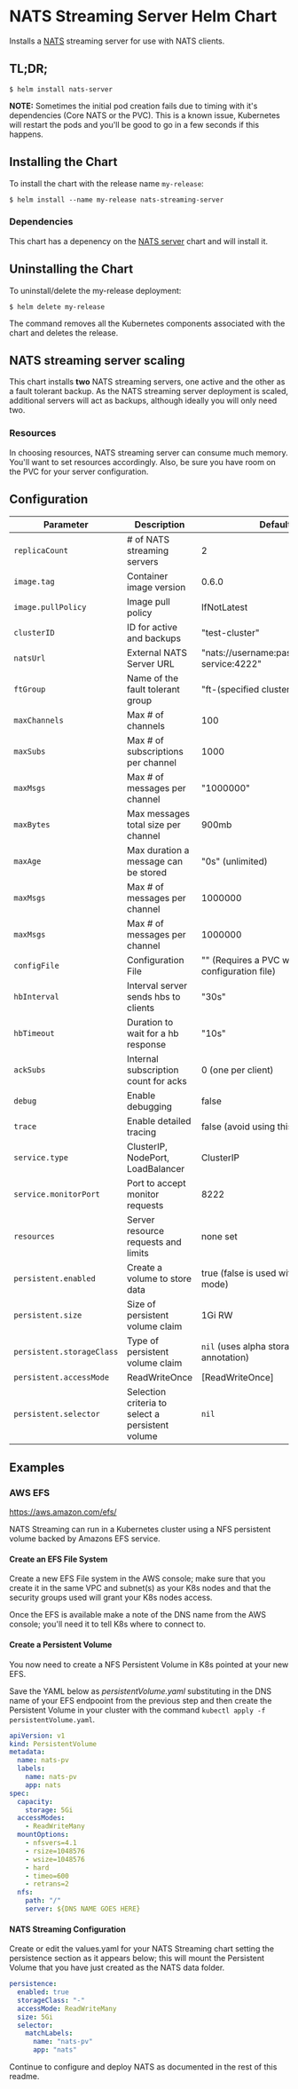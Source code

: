 # NATS Streaming Server Helm Chart

Installs a [NATS](http://nats.io/) streaming server for use with NATS clients.

## TL;DR;

```console
$ helm install nats-server
```

**NOTE:**  Sometimes the initial pod creation fails due to timing with it's dependencies (Core NATS or the PVC).  This is a known issue,
Kubernetes will restart the pods and you'll be good to go in a few seconds if this happens.

## Installing the Chart

To install the chart with the release name `my-release`:

```console
$ helm install --name my-release nats-streaming-server
```

### Dependencies

This chart has a depenency on the [NATS server](../nats-server) chart and will install it.

## Uninstalling the Chart

To uninstall/delete the my-release deployment:

```console
$ helm delete my-release
```

The command removes all the Kubernetes components associated with the chart and deletes the release.

## NATS streaming server scaling

This chart installs **two** NATS streaming servers, one active and the other as a fault tolerant backup.  As the NATS streaming server deployment is scaled, additional servers will act as backups, although ideally you will only need two.

### Resources

In choosing resources, NATS streaming server can consume much memory.  You'll want to set resources accordingly.  Also, be sure you have room on the PVC for your server configuration.


## Configuration

| Parameter                                 | Description                                      | Default                                           |
|-------------------------------------------|-------------------------------------             |---------------------------------------------------|
| `replicaCount`                            | # of NATS streaming servers                      | 2                                                 |
| `image.tag`                               | Container image version                          | 0.6.0                                             |
| `image.pullPolicy`                        | Image pull policy                                | IfNotLatest                                       |
| `clusterID`                               | ID for active and backups                        | "test-cluster"                                    |
| `natsUrl`                                 | External NATS Server URL                         | "nats://username:password@nats-service:4222"      |
| `ftGroup`                                 | Name of the fault tolerant group                 | "ft-(specified cluster id)"                       |
| `maxChannels`                             | Max # of channels                                | 100                                               |
| `maxSubs`                                 | Max # of subscriptions per channel               | 1000                                              |
| `maxMsgs`                                 | Max # of messages per channel                    | "1000000"                                         |
| `maxBytes`                                | Max messages total size per channel              | 900mb                                             |
| `maxAge`                                  | Max duration a message can be stored             | "0s" (unlimited)                                  |
| `maxMsgs`                                 | Max # of messages per channel                    | 1000000                                           |
| `maxMsgs`                                 | Max # of messages per channel                    | 1000000                                           |
| `configFile`                              | Configuration File                               | "" (Requires a PVC with a configuration file)     |
| `hbInterval`                              | Interval server sends hbs to clients             | "30s"                                             |
| `hbTimeout`                               | Duration to wait for a hb response               | "10s"                                             |
| `ackSubs`                                 | Internal subscription count for acks             | 0 (one per client)                                |
| `debug`                                   | Enable debugging                                 | false                                             |
| `trace`                                   | Enable detailed tracing                          | false  (avoid using this)                         |
| `service.type`                            | ClusterIP, NodePort, LoadBalancer                | ClusterIP                                         |
| `service.monitorPort`                     | Port to accept monitor requests                  | 8222                                              |
| `resources`                               | Server resource requests and limits              | none set                                          |
| `persistent.enabled`                      | Create a volume to store data                    | true (false is used with memory mode)             |
| `persistent.size`                         | Size of persistent volume claim                  | 1Gi RW                                            |
| `persistent.storageClass`                 | Type of persistent volume claim                  | `nil` (uses alpha storage class annotation)       |
| `persistent.accessMode`                   | ReadWriteOnce                                    | [ReadWriteOnce]                                   |
| `persistent.selector`                     | Selection criteria to select a persistent volume | `nil`                                             |

## Examples
### AWS EFS
https://aws.amazon.com/efs/

NATS Streaming can run in a Kubernetes cluster using a NFS persistent volume backed by Amazons EFS service.

#### Create an EFS File System
Create a new EFS File system in the AWS console; make sure that you create it in the same VPC and subnet(s) as your K8s nodes and that the security groups used will grant your K8s nodes access.

Once the EFS is available make a note of the DNS name from the AWS console; you'll need it to tell K8s where to connect to.

#### Create a Persistent Volume
You now need to create a NFS Persistent Volume in K8s pointed at your new EFS.

Save the YAML below as *persistentVolume.yaml* substituting in the DNS name of your EFS endpooint from the previous step and then create the Persistent Volume in your cluster with the command `kubectl apply -f persistentVolume.yaml`.

```yaml
apiVersion: v1
kind: PersistentVolume
metadata:
  name: nats-pv
  labels:
    name: nats-pv
    app: nats
spec:
  capacity:
    storage: 5Gi
  accessModes:
    - ReadWriteMany
  mountOptions:
    - nfsvers=4.1
    - rsize=1048576
    - wsize=1048576
    - hard
    - timeo=600
    - retrans=2
  nfs:
    path: "/"
    server: ${DNS NAME GOES HERE}

``` 

#### NATS Streaming Configuration

Create or edit the values.yaml for your NATS Streaming chart setting the persistence section as it appears below; this will mount the Persistent Volume that you have just created as the NATS data folder.

```yaml
persistence:
  enabled: true
  storageClass: "-"
  accessMode: ReadWriteMany
  size: 5Gi
  selector:
    matchLabels:
      name: "nats-pv"
      app: "nats"
```

Continue to configure and deploy NATS as documented in the rest of this readme.
